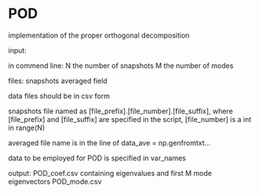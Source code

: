 # POD
implementation of the proper orthogonal decomposition

input:

in commend line:
N   the number of snapshots
M   the number of modes

files:
snapshots
averaged field

data files should be in csv form

snapshots file named as [file\_prefix].[file\_number].[file\_suffix],
where [file\_prefix] and [file\_suffix] are specified in the script, [file\_number] is a int in range(N)

averaged file name is in the line of data\_ave = np.genfromtxt...

data to be employed for POD is specified in var\_names

output:
    POD_coef.csv    containing eigenvalues and first M mode eigenvectors
    POD_mode.csv
